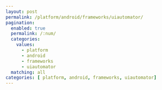 ```yaml
---
layout: post
permalink: /platform/android/frameworks/uiautomator/
pagination: 
  enabled: true
  permalink: /:num/
  categories:
    values:
      - platform
      - android
      - frameworks
      - uiautomator
  matching: all
categories: [ platform, android, frameworks, uiautomator]
---
```


